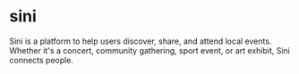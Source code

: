 # sini
Sini is a platform to help users discover, share, and attend local events. Whether it's a concert, community gathering, sport event, or art exhibit, Sini connects people.
